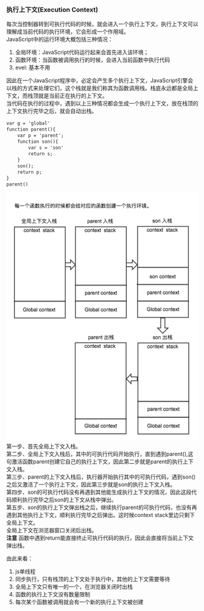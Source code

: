 ### 执行上下文(Execution Context)
每次当控制器转到可执行代码的时候，就会进入一个执行上下文，执行上下文可以理解成当前代码的执行环境，它会形成一个作用域。    
JavaScript中的运行环境大概包括三种情况：    
1) 全局环境：JavaScript代码运行起来会首先进入该环境；
2) 函数环境：当函数被调用执行的时候，会进入当前函数中执行代码
3) evel: 基本不用    

因此在一个JavaScript程序中，必定会产生多个执行上下文，JavaScript引擎会以栈的方式来处理它们，这个栈就是我们称其为函数调用栈。栈底永远都是全局上下文，而栈顶就是当前正在执行的上下文。    
当代码在执行的过程中，遇到以上三种情况都会生成一个执行上下文，放在栈顶的上下文执行完毕之后，就会自动出栈。
```
var g = 'global'
function parent(){
    var p = 'parent';
    function son(){
        var s = 'son'
        return s;
    }
    son();
    return p;
}
parent()
```
![Image text](https://raw.githubusercontent.com/moshen1223/notes/master/image/context.png)
第一步、首先全局上下文入栈。    
第二步、全局上下文入栈后，其中的可执行代码开始执行，直到遇到parent(),这句激活函数parent创建它自己的执行上下文，因此第二步就是parent的执行上下文入栈。    
第三步、parent的上下文入栈后，执行器开始执行其中的可执行代码，遇到son()之后又激活了一个执行上下文，因此第三步就是son的执行上下文入栈。     
第四步、son的可执行代码没有再遇到其他能生成执行上下文的情况，因此这段代码顺利执行完毕之后son的上下文从栈中弹出。    
第五步、son的执行上下文弹出栈之后，继续执行parent的可执行代码，也没有再遇到其他执行上下文，顺利执行完毕之后弹出。这时候context stack里边只剩下全局上下文。    
全局上下文在浏览器窗口关闭后出栈。    
**注意** 函数中遇到return能直接终止可执行代码的执行，因此会直接将当前上下文弹出栈。     

由此来看：    
1) js单线程
2) 同步执行，只有栈顶的上下文处于执行中，其他的上下文需要等待
3) 全局上下文只有唯一的一个，在浏览器关闭时出栈
4) 函数的执行上下文没有数量限制
5) 每次某个函数被调用就会有一个新的执行上下文被创建
